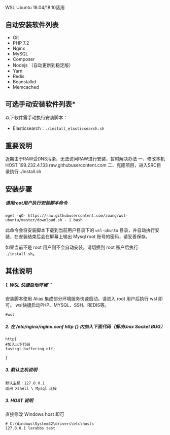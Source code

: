 WSL Ubuntu 18.04/18.10适用 
## 自动安装软件列表

* Git
* PHP 7.2
* Nginx
* MySQL
* Composer
* Nodejs （自动更新到稳定版）
* Yarn
* Redis
* Beanstalkd
* Memcached

## 可选手动安装软件列表*

以下软件需手动执行安装脚本：

* Elasticsearch：`./install_elasticsearch.sh`


## 重要说明

近期由于RAW受DNS污染，无法访问RAW进行安装，暂时解决办法
一、修改本机HOST
199.232.4.133 raw.githubusercontent.com
二、克隆项目，进入SRC目录执行  ./install.sh


## 安装步骤

##### 请用root用户执行安装脚本命令

```
wget -qO- https://raw.githubusercontent.com/zoang/wsl-ubuntu/master/download.sh - | bash
```

此命令会将安装脚本下载到当前用户目录下的 `wsl-ubuntu` 目录，并自动执行安装，在安装结束后会在屏幕上输出 Mysql root 账号的密码，请妥善保存。

如果当前不是 root 用户则不会自动安装，请切换到 root 账户后执行 `./install.sh`。


## 其他说明


##### 1. WSL 快捷启动环境```
安装脚本使用 Alias 集成部分环境服务快速启动。请进入 root 用户后执行 wsl 即可。
wsl快捷启动PHP、MYSQL、SSH、REDIS等。

```
#wsl
```

##### 2. 在 /etc/nginx/nginx.conf http {} 内加入下面代码（解决Unix Socket BUG）

```
http{
#加入以下代码
fastcgi_buffering off; 

}
```

##### 3. 默认主机说明

```
默认主机：127.0.0.1
适用 Xshell \ Mysql 连接
```

##### 3. HOST 说明
直接修改 Windows host 即可

```
# C:\Windows\System32\drivers\etc\hosts
127.0.0.1 larabbs.test
```

